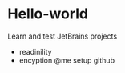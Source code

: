 # Hello-world
Learn and test 
JetBrains projects 
  - readinility
  - encyption 
  @me setup github 
  
  
